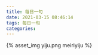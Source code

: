 ```yaml
---
title: 每日一句
date: 2021-03-15 08:46:14
tags: 每日一句
categories:
---
```

{% asset_img yiju.png meiriyiju %}
